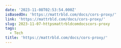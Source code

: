 ```yaml
---
date: '2023-11-08T02:53:54.000Z'
isBasedOn: 'https://mattrbld.com/docs/cors-proxy/'
link: 'https://mattrbld.com/docs/cors-proxy/'
slug: 2023-11-07-httpsmattrbldcomdocscors-proxy
tags:
  - Tech
title: 'https://mattrbld.com/docs/cors-proxy/'
---
```


